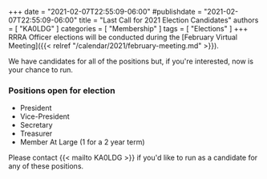 +++
date = "2021-02-07T22:55:09-06:00"
#publishdate = "2021-02-07T22:55:09-06:00"
title = "Last Call for 2021 Election Candidates"
authors = [ "KA0LDG" ]
categories = [ "Membership" ]
tags = [ "Elections" ]
+++
RRRA Officer elections will be conducted during the
[February Virtual Meeting]({{< relref "/calendar/2021/february-meeting.md" >}}).

We have candidates for all of the positions but, if you're interested,
now is your chance to run.
<!--more-->

### Positions open for election

* President
* Vice-President
* Secretary
* Treasurer
* Member At Large (1 for a 2 year term)

Please contact {{< mailto KA0LDG >}} if you'd like to run as a candidate
for any of these positions.
